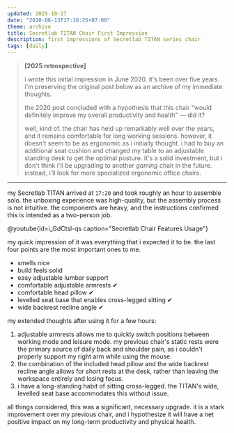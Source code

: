 ```yaml
---
updated: 2025-10-27
date: "2020-06-13T17:38:25+07:00"
theme: archive
title: Secretlab TITAN Chair First Impression
description: first impressions of Secretlab TITAN series chair
tags: [daily]
---
```


> **[2025 retrospective]**
>
> i wrote this initial impression in June 2020. it's been over five years. i'm preserving the original post below as an archive of my immediate thoughts.
>
> the 2020 post concluded with a hypothesis that this chair "would definitely improve my overall productivity and health" — did it?
>
> well, kind of. the chair has held up remarkably well over the years, and it remains comfortable for long working sessions. however, it doesn't seem to be as ergonomic as i initially thought. i had to buy an additional seat cushion and changed my table to an adjustable standing desk to get the optimal posture. it's a solid investment, but i don't think i'll be upgrading to another *gaming* chair in the future. instead, i'll look for more specialized ergonomic office chairs.

***

my Secretlab TITAN arrived at `17:20` and took roughly an hour to assemble solo. the unboxing experience was high-quality, but the assembly process is not intuitive. the components are heavy, and the instructions confirmed this is intended as a two-person job.

@youtube{id=i_GdCtsl-qs caption="Secretlab Chair Features Usage"}

my quick impression of it was everything that i expected it to be. the last four points are the most important ones to me.

- smells nice
- build feels solid
- easy adjustable lumbar support
- comfortable adjustable armrests ✔
- comfortable head pillow ✔
- levelled seat base that enables cross-legged sitting ✔
- wide backrest recline angle ✔

my extended thoughts after using it for a few hours:

1. adjustable armrests allows me to quickly switch positions between working mode and leisure mode. my previous chair's static rests were the primary source of daily back and shoulder pain, as i couldn't properly support my right arm while using the mouse.
2. the combination of the included head pillow and the wide backrest recline angle allows for short rests at the desk, rather than leaving the workspace entirely and losing focus.
3. i have a long-standing habit of sitting cross-legged. the TITAN's wide, levelled seat base accommodates this without issue.

all things considered, this was a significant, necessary upgrade. it is a stark improvement over my previous chair, and i hypothesize it will have a net positive impact on my long-term productivity and physical health.
